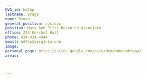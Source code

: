 ```yaml
---
UVA_id: bd7bp
lastname: Braga
name: Bruno
general_position: postdoc
position: Mary Ann Pitts Research Associate
office: 229 Kerchof Hall
phone: 434-924-4944
email: bd7bp@virginia.edu
image: 
personal_page: https://sites.google.com/site/demendoncabraga/
areas:



---
```

